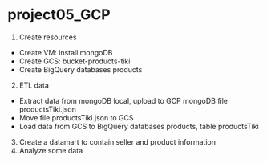 # project05_GCP

1. Create resources
  -  Create VM: install mongoDB
  -  Create GCS: bucket-products-tiki
  -  Create BigQuery databases products

2. ETL data
  - Extract data from mongoDB local, upload to GCP mongoDB file productsTiki.json
  - Move file productsTiki.json to GCS
  - Load data from GCS to BigQuery databases products, table productsTiki
  
3. Create a datamart to contain seller and product information
4. Analyze some data 
   
